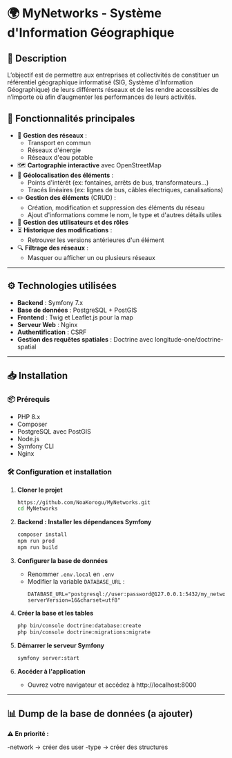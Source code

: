 # 🌍 MyNetworks - Système d'Information Géographique

## 📌 Description

L’objectif est de permettre aux entreprises et collectivités de constituer un référentiel géographique informatisé (SIG, Système d’Information Géographique) de leurs différents réseaux et de les rendre accessibles de n’importe où afin d’augmenter les performances de leurs activités.

## 🚀 Fonctionnalités principales

- 📍 **Gestion des réseaux** :
  - Transport en commun
  - Réseaux d'énergie
  - Réseaux d'eau potable
- 🗺️ **Cartographie interactive** avec OpenStreetMap
- 📌 **Géolocalisation des éléments** :
  - Points d'intérêt (ex: fontaines, arrêts de bus, transformateurs...)
  - Tracés linéaires (ex: lignes de bus, câbles électriques, canalisations)
- ✏️ **Gestion des éléments** (CRUD) :
  - Création, modification et suppression des éléments du réseau
  - Ajout d'informations comme le nom, le type et d'autres détails utiles
- 👤 **Gestion des utilisateurs et des rôles**
- ⏳ **Historique des modifications** :
   - Retrouver les versions antérieures d'un élément
- 🔍 **Filtrage des réseaux** :
  - Masquer ou afficher un ou plusieurs réseaux

---

## ⚙️ Technologies utilisées

- **Backend** : Symfony 7.x
- **Base de données** : PostgreSQL + PostGIS
- **Frontend** : Twig et Leaflet.js pour la map
- **Serveur Web** : Nginx
- **Authentification** : CSRF
- **Gestion des requêtes spatiales** : Doctrine avec longitude-one/doctrine-spatial

---

## 📥 Installation

### 📦 Prérequis

- PHP 8.x
- Composer
- PostgreSQL avec PostGIS
- Node.js
- Symfony CLI
- Nginx

### 🛠 Configuration et installation

1. **Cloner le projet**

   ```sh
   https://github.com/NoaKorogu/MyNetworks.git
   cd MyNetworks
   ```

2. **Backend : Installer les dépendances Symfony**

   ```sh
   composer install
   npm run prod
   npm run build
   ```

3. **Configurer la base de données**
   - Renommer `.env.local` en `.env`
   - Modifier la variable `DATABASE_URL` :
     ```env
     DATABASE_URL="postgresql://user:password@127.0.0.1:5432/my_network_db?serverVersion=16&charset=utf8"
     ```

4. **Créer la base et les tables**

   ```sh
   php bin/console doctrine:database:create
   php bin/console doctrine:migrations:migrate
   ```

5. **Démarrer le serveur Symfony**

   ```sh
   symfony server:start
   ```

6. **Accéder à l'application**

   - Ouvrez votre navigateur et accédez à http://localhost:8000

---

## 📊 Dump de la base de données (a ajouter)
**⚠️ En priorité :**

-network -> créer des user
-type -> créer des structures

